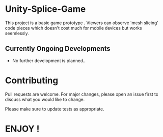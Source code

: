 # Unity-Splice-Game


This project is a basic game prototype .
Viewers can observe  'mesh slicing' code pieces which doesn't cost much for mobile devices but works seemlessly. 


## Currently Ongoing Developments
- No further development is planned..


# Contributing
Pull requests are welcome. For major changes, please open an issue first to discuss what you would like to change.

Please make sure to update tests as appropriate.

# ENJOY !
